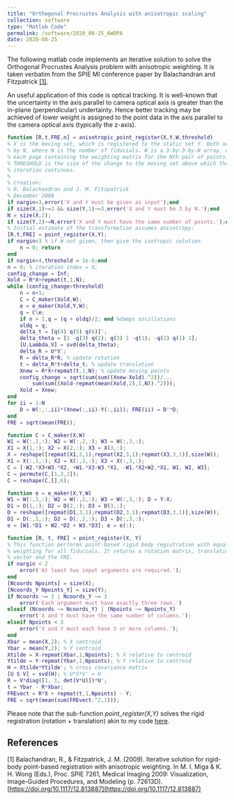 ```yaml
---
title: "Orthogonal Procrustes Analysis with anisotropic scaling"
collection: software
type: "Matlab Code"
permalink: /software/2020_08-25_AWOPA
date: 2020-08-25
---
```


The following matlab code implements an iterative solution to solve the Orthogonal Procrustes Analysis problem with anisotropic weighting. It is taken verbatim from the SPIE MI conference paper by Balachandran and Fitzpatrick [[1]](#1).

An useful application of this code is optical tracking. It is well-known that the uncertainty in the axis parallel to camera optical axis is greater than the in-plane (perpendicular) undertainty. Hence better tracking may be achieved of lower weight is assigned to the point data in the axis parallel to the camera optical axis (typically the z-axis).

``` matlab
function [R,t,FRE,n] = anisotropic_point_register(X,Y,W,threshold) 
% X is the moving set, which is registered to the static set Y. Both are 3 
% by N, where N is the number of fiducials. W is a 3-by-3-by-N array, with 
% each page containing the weighting matrix for the Nth pair of points. 
% THRESHOLD is the size of the change to the moving set above which the 
% iteration continues. 
%
% Creation:
% R. Balachandran and J. M. Fitzpatrick 
% December 2008
if nargin<3,error('X and Y must be given as input');end 
if size(X,1)~=3 && size(Y,1)~=3,error('X and Y must be 3 by N.');end 
N = size(X,2);
if size(Y,2)~=N,error('X and Y must have the same number of points.');end 
% Initial estimate of the transformation assumes anisotropy: 
[R,t,FRE] = point_register(X,Y);
if nargin<3 % if W not given, then give the isotropic solution 
    n = 0; return
end
if nargin<4,threshold = 1e-6;end 
n = 0; % iteration index = 0; 
config_change = Inf; 
Xold = R*X+repmat(t,1,N); 
while (config_change>threshold) 
    n = n+1;
    C = C_maker(Xold,W); 
    e = e_maker(Xold,Y,W); 
    q = C\e;
    if n > 1,q = (q + oldq)/2; end %damps oscillations 
    oldq = q;
    delta_t = [q(4) q(5) q(6)]';
    delta_theta = [1 -q(3) q(2); q(3) 1 -q(1); -q(2) q(1) 1]; 
    [U,Lambda,V] = svd(delta_theta); 
    delta_R = U*V';
    R = delta_R*R; % update rotation 
    t = delta_R*t+delta_t; % update translation 
    Xnew = R*X+repmat(t,1,N); % update moving points 
    config_change = sqrt(sum(sum((Xnew-Xold).^2))/... 
        sum(sum((Xold-repmat(mean(Xold,2),1,N)).^2)));
    Xold = Xnew; 
end
for ii = 1:N
    D = W(:,:,ii)*(Xnew(:,ii)-Y(:,ii)); FRE(ii) = D'*D;
end
FRE = sqrt(mean(FRE)); 

function C = C_maker(X,W)
W1 = W(:,1,:); W2 = W(:,2,:); W3 = W(:,3,:); 
X1 = X(1,:); X2 = X(2,:); X3 = X(3,:);
X = reshape([repmat(X1,3,1);repmat(X2,3,1);repmat(X3,3,1)],size(W)); 
X1 = X(:,1,:); X2 = X(:,2,:); X3 = X(:,3,:); 
C = [-W2.*X3+W3.*X2, +W1.*X3-W3.*X1, -W1.*X2+W2.*X1, W1, W2, W3]; 
C = permute(C,[1,3,2]); 
C = reshape(C,[],6);

function e = e_maker(X,Y,W)
W1 = W(:,1,:); W2 = W(:,2,:); W3 = W(:,3,:); D = Y-X;
D1 = D(1,:); D2 = D(2,:); D3 = D(3,:);
D = reshape([repmat(D1,3,1);repmat(D2,3,1);repmat(D3,3,1)],size(W)); 
D1 = D(:,1,:); D2 = D(:,2,:); D3 = D(:,3,:); 
e = [W1.*D1 + W2.*D2 + W3.*D3]; e = e(:);

function [R, t, FRE] = point_register(X, Y)
% This function performs point-based rigid body registration with equal 
% weighting for all fiducials. It returns a rotation matrix, translation 
% vector and the FRE. 
if nargin < 2
    error('At least two input arguments are required.');
end
[Ncoords Npoints] = size(X);
[Ncoords_Y Npoints_Y] = size(Y); 
if Ncoords ~= 3 | Ncoords_Y ~= 3
    error('Each argument must have exactly three rows.') 
elseif (Ncoords ~= Ncoords_Y) | (Npoints ~= Npoints_Y) 
    error('X and Y must have the same number of columns.'); 
elseif Npoints < 3
    error('X and Y must each have 3 or more columns.'); 
end
Xbar = mean(X,2); % X centroid 
Ybar = mean(Y,2); % Y centroid
Xtilde = X-repmat(Xbar,1,Npoints); % X relative to centroid 
Ytilde = Y-repmat(Ybar,1,Npoints); % Y relative to centroid 
H = Xtilde*Ytilde'; % cross covariance matrix 
[U S V] = svd(H); % U*S*V' = H 
R = V*diag([1, 1, det(V*U)])*U'; 
t = Ybar - R*Xbar;
FREvect = R*X + repmat(t,1,Npoints) - Y; 
FRE = sqrt(mean(sum(FREvect.^2,1)));
```

Please note that the sub-function *point_register(X,Y)* solves the rigid registration (rotation + translation) akin to my code [here](/software/2020_OPA_isotropic).

## References
<a id="1">[1]</a>
Balachandran, R., & Fitzpatrick, J. M. (2009). 
Iterative solution for rigid-body point-based registration with anisotropic weighting. 
In M. I. Miga & K. H. Wong (Eds.), Proc. SPIE 7261, Medical Imaging 2009: Visualization, Image-Guided Procedures, and Modeling (p. 72613D). 
[https://doi.org/10.1117/12.813887](https://doi.org/10.1117/12.813887)